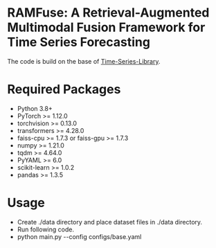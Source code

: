 # RAMFuse: A Retrieval-Augmented Multimodal Fusion Framework for Time Series Forecasting

The code is build on the base of [Time-Series-Library](https://github.com/thuml/Time-Series-Library).

# Required Packages

- Python 3.8+
- PyTorch >= 1.12.0
- torchvision >= 0.13.0
- transformers >= 4.28.0
- faiss-cpu >= 1.7.3 or faiss-gpu >= 1.7.3
- numpy >= 1.21.0
- tqdm >= 4.64.0
- PyYAML >= 6.0
- scikit-learn >= 1.0.2 
- pandas >= 1.3.5 

# Usage
- Create ./data directory and place dataset files in ./data directory.
- Run following code.
- python main.py --config configs/base.yaml
